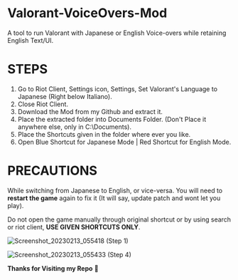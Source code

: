 # Valorant-VoiceOvers-Mod
A tool to run Valorant with Japanese or English Voice-overs while retaining English Text/UI.

# **STEPS**

1. Go to Riot Client, Settings icon, Settings, Set Valorant's Language to Japanese (Right below Italiano).
2. Close Riot Client.
3. Download the Mod from my Github and extract it.
4. Place the extracted folder into Documents Folder. (Don't Place it anywhere else, only in C:\Documents).
5. Place the Shortcuts given in the folder where ever you like.
6. Open Blue Shortcut for Japanese Mode | Red Shortcut for English Mode.




# **PRECAUTIONS**

While switching from Japanese to English, or vice-versa. You will need to **restart the game** again to fix it (It will say, update patch and wont let you play).

Do not open the game manually through original shortcut or by using search or riot client, **USE GIVEN SHORTCUTS ONLY**.


![Screenshot_20230213_055418](https://user-images.githubusercontent.com/90018162/218457497-9ed0e6bc-9ac7-49d6-a120-bf4b5a417bc5.png)
(Step 1)

![Screenshot_20230213_055433](https://user-images.githubusercontent.com/90018162/218457574-c8d2baeb-2985-48dc-86f5-b034b473d3b0.png)
(Step 4)

**Thanks for Visiting my Repo** 🫠
